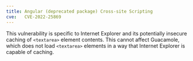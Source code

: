 ```yaml
---
title: Angular (deprecated package) Cross-site Scripting
cve:   CVE-2022-25869
---
```


This vulnerability is specific to Internet Explorer and its potentially
insecure caching of `<textarea>` element contents. This cannot affect
Guacamole, which does not load `<textarea>` elements in a way that Internet
Explorer is capable of caching.
